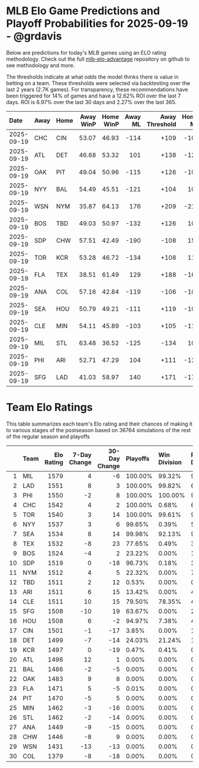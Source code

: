 # MLB Elo Game Predictions and Playoff Probabilities for 2025-09-19 - @grdavis
Below are predictions for today's MLB games using an ELO rating methodology. Check out the full [mlb-elo-advantage](https://github.com/grdavis/mlb-elo-advantage) repository on github to see methodology and more.

The thresholds indicate at what odds the model thinks there is value in betting on a team. These thresholds were selected via backtesting over the last 2 years (2.7K games). For transparency, these recommendations have been triggered for 14% of games and have a 12.62% ROI over the last 7 days. ROI is 6.97% over the last 30 days and 2.27% over the last 365.

| Date       | Away   | Home   |   Away WinP |   Home WinP |   Away ML |   Away Threshold |   Home ML |   Home Threshold |
|:-----------|:-------|:-------|------------:|------------:|----------:|-----------------:|----------:|-----------------:|
| 2025-09-19 | CHC    | CIN    |       53.07 |       46.93 |      -114 |             +109 |      -107 |             +137 |
| 2025-09-19 | ATL    | DET    |       46.68 |       53.32 |       101 |             +138 |      -123 |             +108 |
| 2025-09-19 | OAK    | PIT    |       49.04 |       50.96 |      -115 |             +126 |      -105 |             +118 |
| 2025-09-19 | NYY    | BAL    |       54.49 |       45.51 |      -121 |             +104 |       102 |             +144 |
| 2025-09-19 | WSN    | NYM    |       35.87 |       64.13 |       176 |             +209 |      -218 |             -137 |
| 2025-09-19 | BOS    | TBD    |       49.03 |       50.97 |      -132 |             +126 |       108 |             +118 |
| 2025-09-19 | SDP    | CHW    |       57.51 |       42.49 |      -190 |             -108 |       157 |             +161 |
| 2025-09-19 | TOR    | KCR    |       53.28 |       46.72 |      -134 |             +108 |       110 |             +138 |
| 2025-09-19 | FLA    | TEX    |       38.51 |       61.49 |       129 |             +188 |      -163 |             -124 |
| 2025-09-19 | ANA    | COL    |       57.16 |       42.84 |      -119 |             -106 |      -101 |             +159 |
| 2025-09-19 | SEA    | HOU    |       50.79 |       49.21 |      -111 |             +119 |      -109 |             +126 |
| 2025-09-19 | CLE    | MIN    |       54.11 |       45.89 |      -103 |             +105 |      -117 |             +142 |
| 2025-09-19 | MIL    | STL    |       63.48 |       36.52 |      -125 |             -134 |       103 |             +204 |
| 2025-09-19 | PHI    | ARI    |       52.71 |       47.29 |       104 |             +111 |      -126 |             +135 |
| 2025-09-19 | SFG    | LAD    |       41.03 |       58.97 |       140 |             +171 |      -175 |             -113 |

# Team Elo Ratings
This table summarizes each team's Elo rating and their chances of making it to various stages of the postseason based on 36764 simulations of the rest of the regular season and playoffs

|    | Team   |   Elo Rating |   7-Day Change |   30-Day Change | Playoffs   | Win Division   | Reach Div. Rd.   | Reach CS   | Reach WS   | Win WS   |
|---:|:-------|-------------:|---------------:|----------------:|:-----------|:---------------|:-----------------|:-----------|:-----------|:---------|
|  1 | MIL    |         1579 |              4 |              -6 | 100.00%    | 99.32%         | 99.81%           | 66.85%     | 43.62%     | 30.41%   |
|  2 | LAD    |         1551 |              8 |               3 | 100.00%    | 99.82%         | 68.21%           | 33.52%     | 14.48%     | 8.19%    |
|  3 | PHI    |         1550 |             -2 |               8 | 100.00%    | 100.00%        | 98.36%           | 54.56%     | 23.34%     | 13.48%   |
|  4 | CHC    |         1542 |              4 |               2 | 100.00%    | 0.68%          | 63.04%           | 22.94%     | 11.38%     | 6.28%    |
|  5 | TOR    |         1540 |              3 |              14 | 100.00%    | 99.61%         | 99.84%           | 55.43%     | 31.06%     | 12.99%   |
|  6 | NYY    |         1537 |              3 |               6 | 99.65%     | 0.39%          | 59.14%           | 28.36%     | 15.69%     | 6.28%    |
|  7 | SEA    |         1534 |              8 |              14 | 99.98%     | 92.13%         | 95.84%           | 54.32%     | 26.68%     | 10.50%   |
|  8 | TEX    |         1532 |             -8 |              23 | 77.65%     | 0.49%          | 38.73%           | 18.53%     | 9.33%      | 3.59%    |
|  9 | BOS    |         1524 |             -4 |               2 | 23.22%     | 0.00%          | 11.23%           | 5.03%      | 2.33%      | 0.81%    |
| 10 | SDP    |         1519 |              0 |             -18 | 96.73%     | 0.18%          | 36.16%           | 10.71%     | 4.07%      | 1.78%    |
| 11 | NYM    |         1512 |              4 |               5 | 22.32%     | 0.00%          | 7.56%            | 2.61%      | 0.73%      | 0.32%    |
| 12 | TBD    |         1511 |              2 |              12 | 0.53%      | 0.00%          | 0.23%            | 0.07%      | 0.02%      | 0.01%    |
| 13 | ARI    |         1511 |              6 |              15 | 13.42%     | 0.00%          | 4.60%            | 1.57%      | 0.44%      | 0.19%    |
| 14 | CLE    |         1511 |             10 |              15 | 79.50%     | 78.35%         | 40.98%           | 16.97%     | 6.54%      | 1.98%    |
| 15 | SFG    |         1508 |            -10 |              19 | 63.67%     | 0.00%          | 21.07%           | 6.87%      | 1.83%      | 0.68%    |
| 16 | HOU    |         1508 |              6 |              -2 | 94.97%     | 7.38%          | 42.39%           | 16.96%     | 6.97%      | 2.15%    |
| 17 | CIN    |         1501 |             -1 |             -17 | 3.85%      | 0.00%          | 1.20%            | 0.36%      | 0.11%      | 0.04%    |
| 18 | DET    |         1499 |             -7 |             -14 | 24.03%     | 21.24%         | 11.41%           | 4.25%      | 1.36%      | 0.33%    |
| 19 | KCR    |         1497 |              0 |             -19 | 0.47%      | 0.41%          | 0.21%            | 0.07%      | 0.02%      | 0.00%    |
| 20 | ATL    |         1496 |             12 |               1 | 0.00%      | 0.00%          | 0.00%            | 0.00%      | 0.00%      | 0.00%    |
| 21 | BAL    |         1486 |             -2 |              -5 | 0.00%      | 0.00%          | 0.00%            | 0.00%      | 0.00%      | 0.00%    |
| 22 | OAK    |         1483 |              9 |               8 | 0.00%      | 0.00%          | 0.00%            | 0.00%      | 0.00%      | 0.00%    |
| 23 | FLA    |         1471 |              5 |              -5 | 0.01%      | 0.00%          | 0.01%            | 0.00%      | 0.00%      | 0.00%    |
| 24 | PIT    |         1470 |             -5 |               5 | 0.00%      | 0.00%          | 0.00%            | 0.00%      | 0.00%      | 0.00%    |
| 25 | MIN    |         1462 |             -3 |             -16 | 0.00%      | 0.00%          | 0.00%            | 0.00%      | 0.00%      | 0.00%    |
| 26 | STL    |         1462 |             -2 |             -14 | 0.00%      | 0.00%          | 0.00%            | 0.00%      | 0.00%      | 0.00%    |
| 27 | ANA    |         1449 |             -9 |             -15 | 0.00%      | 0.00%          | 0.00%            | 0.00%      | 0.00%      | 0.00%    |
| 28 | CHW    |         1446 |             -8 |               9 | 0.00%      | 0.00%          | 0.00%            | 0.00%      | 0.00%      | 0.00%    |
| 29 | WSN    |         1431 |            -13 |             -13 | 0.00%      | 0.00%          | 0.00%            | 0.00%      | 0.00%      | 0.00%    |
| 30 | COL    |         1379 |             -8 |             -18 | 0.00%      | 0.00%          | 0.00%            | 0.00%      | 0.00%      | 0.00%    |